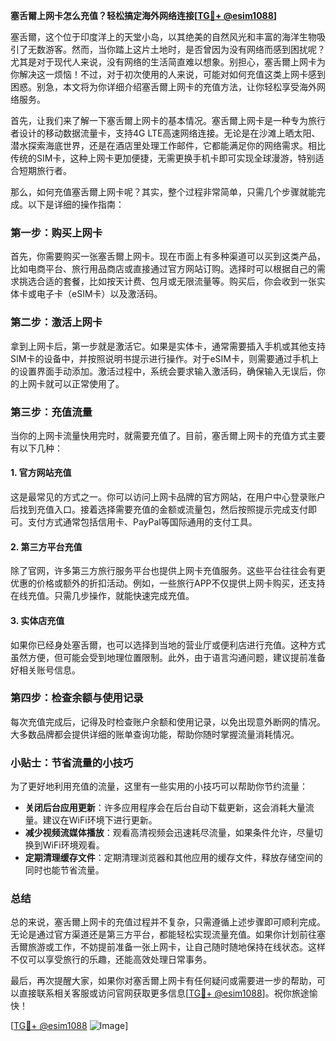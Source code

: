 **塞舌爾上网卡怎么充值？轻松搞定海外网络连接[[TG💪+ @esim1088](https://t.me/s/esim1088)]**

塞舌爾，这个位于印度洋上的天堂小岛，以其绝美的自然风光和丰富的海洋生物吸引了无数游客。然而，当你踏上这片土地时，是否曾因为没有网络而感到困扰呢？尤其是对于现代人来说，没有网络的生活简直难以想象。别担心，塞舌爾上网卡为你解决这一烦恼！不过，对于初次使用的人来说，可能对如何充值这类上网卡感到困惑。别急，本文将为你详细介绍塞舌爾上网卡的充值方法，让你轻松享受海外网络服务。

首先，让我们来了解一下塞舌爾上网卡的基本情况。塞舌爾上网卡是一种专为旅行者设计的移动数据流量卡，支持4G LTE高速网络连接。无论是在沙滩上晒太阳、潜水探索海底世界，还是在酒店里处理工作邮件，它都能满足你的网络需求。相比传统的SIM卡，这种上网卡更加便捷，无需更换手机卡即可实现全球漫游，特别适合短期旅行者。

那么，如何充值塞舌爾上网卡呢？其实，整个过程非常简单，只需几个步骤就能完成。以下是详细的操作指南：

### 第一步：购买上网卡

首先，你需要购买一张塞舌爾上网卡。现在市面上有多种渠道可以买到这类产品，比如电商平台、旅行用品商店或直接通过官方网站订购。选择时可以根据自己的需求挑选合适的套餐，比如按天计费、包月或无限流量等。购买后，你会收到一张实体卡或电子卡（eSIM卡）以及激活码。

### 第二步：激活上网卡

拿到上网卡后，第一步就是激活它。如果是实体卡，通常需要插入手机或其他支持SIM卡的设备中，并按照说明书提示进行操作。对于eSIM卡，则需要通过手机上的设置界面手动添加。激活过程中，系统会要求输入激活码，确保输入无误后，你的上网卡就可以正常使用了。

### 第三步：充值流量

当你的上网卡流量快用完时，就需要充值了。目前，塞舌爾上网卡的充值方式主要有以下几种：

#### 1. 官方网站充值

这是最常见的方式之一。你可以访问上网卡品牌的官方网站，在用户中心登录账户后找到充值入口。接着选择需要充值的金额或流量包，然后按照提示完成支付即可。支付方式通常包括信用卡、PayPal等国际通用的支付工具。

#### 2. 第三方平台充值

除了官网，许多第三方旅行服务平台也提供上网卡充值服务。这些平台往往会有更优惠的价格或额外的折扣活动。例如，一些旅行APP不仅提供上网卡购买，还支持在线充值。只需几步操作，就能快速完成充值。

#### 3. 实体店充值

如果你已经身处塞舌爾，也可以选择到当地的营业厅或便利店进行充值。这种方式虽然方便，但可能会受到地理位置限制。此外，由于语言沟通问题，建议提前准备好相关账号信息。

### 第四步：检查余额与使用记录

每次充值完成后，记得及时检查账户余额和使用记录，以免出现意外断网的情况。大多数品牌都会提供详细的账单查询功能，帮助你随时掌握流量消耗情况。

### 小贴士：节省流量的小技巧

为了更好地利用充值的流量，这里有一些实用的小技巧可以帮助你节约流量：

- **关闭后台应用更新**：许多应用程序会在后台自动下载更新，这会消耗大量流量。建议在WiFi环境下进行更新。
- **减少视频流媒体播放**：观看高清视频会迅速耗尽流量，如果条件允许，尽量切换到WiFi环境观看。
- **定期清理缓存文件**：定期清理浏览器和其他应用的缓存文件，释放存储空间的同时也能节省流量。

### 总结

总的来说，塞舌爾上网卡的充值过程并不复杂，只需遵循上述步骤即可顺利完成。无论是通过官方渠道还是第三方平台，都能轻松实现流量充值。如果你计划前往塞舌爾旅游或工作，不妨提前准备一张上网卡，让自己随时随地保持在线状态。这样不仅可以享受旅行的乐趣，还能高效处理日常事务。

最后，再次提醒大家，如果你对塞舌爾上网卡有任何疑问或需要进一步的帮助，可以直接联系相关客服或访问官网获取更多信息[[TG💪+ @esim1088](https://t.me/s/esim1088)]。祝你旅途愉快！

[[TG💪+ @esim1088](https://t.me/s/esim1088) ![Image](https://i.postimg.cc/4NQfJmqS/Snipaste-2025-05-13-00-14-12.png)]
